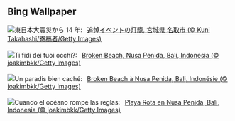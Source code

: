 ## Bing Wallpaper
![](https://www.bing.com/th?id=OHR.TohokuEarthquake2025_JA-JP8965651144_UHD.jpg&w=1000)東日本大震災から 14 年:&nbsp;&ensp;[追悼イベントの灯籠, 宮城県 名取市 (© Kuni Takahashi/寄稿者/Getty Images)](https://www.bing.com/th?id=OHR.TohokuEarthquake2025_JA-JP8965651144_UHD.jpg)
<br><br/>
![](https://www.bing.com/th?id=OHR.NusaPenida_IT-IT9952682567_UHD.jpg&w=1000)Ti fidi dei tuoi occhi?:&nbsp;&ensp;[Broken Beach, Nusa Penida, Bali, Indonesia (© joakimbkk/Getty Images)](https://www.bing.com/th?id=OHR.NusaPenida_IT-IT9952682567_UHD.jpg)
<br><br/>
![](https://www.bing.com/th?id=OHR.NusaPenida_FR-FR6937590982_UHD.jpg&w=1000)Un paradis bien caché:&nbsp;&ensp;[Broken Beach à Nusa Penida, Bali, Indonésie (© joakimbkk/Getty Images)](https://www.bing.com/th?id=OHR.NusaPenida_FR-FR6937590982_UHD.jpg)
<br><br/>
![](https://www.bing.com/th?id=OHR.NusaPenida_ES-ES7408212429_UHD.jpg&w=1000)Cuando el océano rompe las reglas:&nbsp;&ensp;[Playa Rota en Nusa Penida, Bali, Indonesia (© joakimbkk/Getty Images)](https://www.bing.com/th?id=OHR.NusaPenida_ES-ES7408212429_UHD.jpg)
<br><br/>
